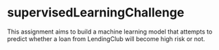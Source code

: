 # supervisedLearningChallenge
This assignment aims to build a machine learning model that attempts to predict whether a loan from LendingClub will become high risk or not. 
